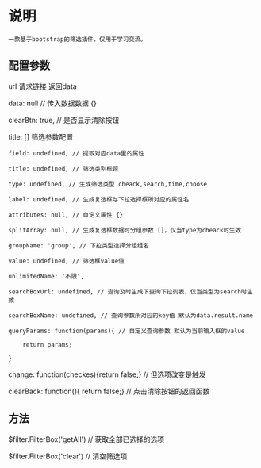 # 说明
	一款基于bootstrap的筛选插件，仅用于学习交流。


## 配置参数

url 请求链接 返回data

data: null // 传入数据数据 {}

clearBtn: true, // 是否显示清除按钮

title: [] 筛选参数配置 

  	field: undefined, // 提取对应data里的属性
  
	title: undefined, // 筛选类别标题
	
	type: undefined, // 生成筛选类型 cheack,search,time,choose
	
	label: undefined, // 生成复选框与下拉选择框所对应的属性名
	
	attributes: null, // 自定义属性 {}
	
	splitArray: null, // 生成复选框数据时分组参数 []，仅当type为cheack时生效
	
	groupName: 'group', // 下拉类型选择分组组名
	
	value: undefined, // 筛选框value值
	
	unlimitedName: '不限',
	
	searchBoxUrl: undefined, // 查询及时生成下查询下拉列表，仅当类型为search时生效 
	
	searchBoxName: undefined, // 查询参数所对应的key值 默认为data.result.name
	
	queryParams: function(params){ // 自定义查询参数 默认为当前输入框的value
	
		return params;
		
	}

change: function(checkes){return false;}  // 但选项改变是触发

clearBack: function(){ return false;} // 点击清除按钮的返回函数

## 方法

$filter.FilterBox('getAll') // 获取全部已选择的选项

$filter.FilterBox('clear') // 清空筛选项
